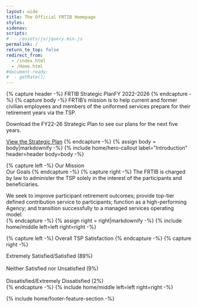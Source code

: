 ```yaml
---
layout: wide
title: The Official FRTIB Homepage
styles:
sidenav:
scripts:
#  - /assets/js/jquery.min.js
permalink: /
return_to_top: false
redirect_from:
  - /index.html
  - /Home.html
#document-ready:
#  - getRate();
---
```


<div class="usa-grid-full">

<!-- top area -->
{% capture header -%}
<span class="usa-hero__heading--alt">FRTIB Strategic Plan</span>FY 2022-2026
{% endcapture -%}
{% capture body -%}
FRTIB’s mission is to help current and former civilian employees and members of the uniformed services prepare for their retirement years via the TSP.

Download the  FY22-26 Strategic Plan to see our plans for the next five years.

<a class="usa-button on-card" href="{{site.baseurl}}/reading-room/strategic-plan/">View the Strategic Plan</a>
{% endcapture -%}
{% assign body = body|markdownify -%}
{% include home/hero-callout label="Introduction" header=header body=body -%}

<!-- middle area -->
{% capture left -%}
Our Mission<br>Our Goals
{% endcapture -%}
{% capture right -%}
The FRTIB is charged by law to administer the TSP solely in the interest of the participants and beneficiaries.

We seek to improve participant retirement outcomes; provide top-tier defined contribution service to participants; function as a high-performing Agency; and transition successfully to a managed services operating model.  
{% endcapture -%}
{% assign right = right|markdownify -%}
{% include home/middle left=left right=right -%}

{% capture left -%}
Overall TSP Satisfaction
{% endcapture -%}
{% capture right -%}
<!--THIS IS BARCHART -->
<section class="bar-graph bar-graph-horizontal bar-graph-one">
 <div class="left-border-thick-line">
  <div class="bar-one">
    <span class="descr">Extremely Satisfied/Satisfied (89%)</span>
    <br clear="all">
    <div class="bar" data-percentage="89%"></div>
  </div>
  <br clear="all">
  <div class="bar-two">
    <span class="descr">Neither Satisfied nor Unsatisfied (9%)</span>
    <br clear="all">
    <div class="bar" data-percentage="9%"></div>
  </div>
  <br clear="all">
  <div class="bar-three">
    <span class="descr">Dissatisfied/Extremely Dissatisfied (2%)</span>
    <br clear="all">
    <div class="bar" data-percentage="0%"></div>
  </div>
 </div>
</section>
<!--END BARCHART-->
{% endcapture -%}
{% include home/middle left=left right=right -%}

<!-- bottom area above footer-->
{% include home/footer-feature-section -%}

</div>


<!-- CONTENT END -->
